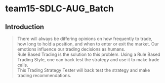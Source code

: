 # team15-SDLC-AUG_Batch

## Introduction
>There will always be differing opinions on how frequently to trade, how long to hold a position, and when to enter or exit the market. Our emotions influence our trading decisions as humans. <br />
>Rule Based Trading is the solution to this problem. Using a Rule Based Trading Style, one can back test the strategy and use it to make trade calls.<br />
>This Trading Strategy Tester will back test the strategy and make trading recommendations.

